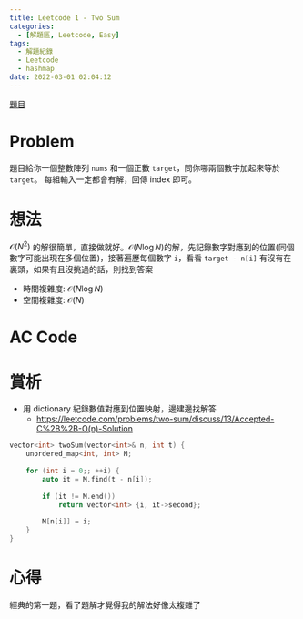 ```yaml
---
title: Leetcode 1 - Two Sum
categories:
  - [解題區, Leetcode, Easy]
tags:
  - 解題紀錄
  - Leetcode
  - hashmap
date: 2022-03-01 02:04:12
---
```


[題目](https://leetcode.com/problems/two-sum)

# Problem

題目給你一個整數陣列 `nums` 和一個正數 `target`，問你哪兩個數字加起來等於 `target`。
每組輸入一定都會有解，回傳 index 即可。

# 想法

$\mathcal{O}(N^2)$ 的解很簡單，直接做就好。$\mathcal{O}(N\log{N})$的解，先記錄數字對應到的位置(同個數字可能出現在多個位置)，接著遍歷每個數字 `i`，看看 `target - n[i]` 有沒有在裏頭，如果有且沒挑過的話，則找到答案

- 時間複雜度: $\mathcal{O}(N\log{N})$
- 空間複雜度: $\mathcal{O}(N)$

# AC Code

<script src="https://emgithub.com/embed-v2.js?target=https%3A%2F%2Fgithub.com%2Froy4801%2Fsolved_problems%2Fblob%2Fmaster%2Fleetcode%2F1.cpp%23L12-L50&style=github&type=code&showBorder=on&showLineNumbers=on&showFileMeta=on&showFullPath=on&showCopy=on"></script>

# 賞析

- 用 dictionary 紀錄數值對應到位置映射，邊建邊找解答
  - <https://leetcode.com/problems/two-sum/discuss/13/Accepted-C%2B%2B-O(n)-Solution>
```cpp linenums="1"
vector<int> twoSum(vector<int>& n, int t) {
    unordered_map<int, int> M;
    
    for (int i = 0;; ++i) {
        auto it = M.find(t - n[i]);
        
        if (it != M.end()) 
            return vector<int> {i, it->second};
            
        M[n[i]] = i;
    }
}
```

# 心得

經典的第一題，看了題解才覺得我的解法好像太複雜了
